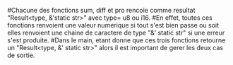 #Chacune des fonctions sum, diff et pro rencoie comme resultat "Result<type, &'static str>" avec type= u8 ou i16.
#En effet, toutes ces fonctions renvoient une valeur numerique si tout s'est bien passe ou soit elles renvoient une chaine de caractere de type "&' static str" si une erreur s'est produite.
#Dans le main, etant donne que ces trois fonctions retourne  un "Result<type, &' static str>" alors il est important de gerer les deux cas de sortie.